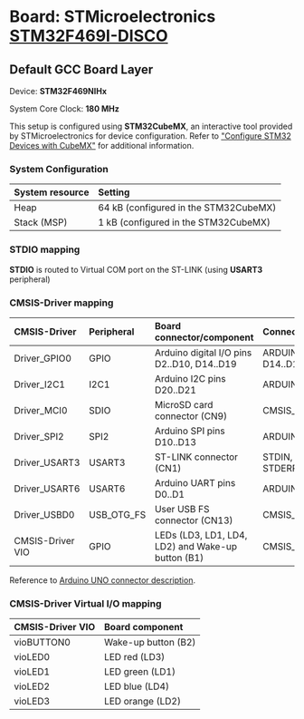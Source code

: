 # Board: STMicroelectronics [STM32F469I-DISCO](https://www.st.com/en/evaluation-tools/32f469idiscovery.html)

## Default GCC Board Layer

Device: **STM32F469NIHx**

System Core Clock: **180 MHz**

This setup is configured using **STM32CubeMX**, an interactive tool provided by STMicroelectronics for device configuration.
Refer to ["Configure STM32 Devices with CubeMX"](https://github.com/Open-CMSIS-Pack/cmsis-toolbox/blob/main/docs/CubeMX.md) for additional information.

### System Configuration

| System resource       | Setting
|:----------------------|:--------------------------------------
| Heap                  | 64 kB (configured in the STM32CubeMX)
| Stack (MSP)           |  1 kB (configured in the STM32CubeMX)

### STDIO mapping

**STDIO** is routed to Virtual COM port on the ST-LINK (using **USART3** peripheral)

### CMSIS-Driver mapping

| CMSIS-Driver          | Peripheral            | Board connector/component                             | Connection
|:----------------------|:----------------------|:------------------------------------------------------|:------------------------------
| Driver_GPIO0          | GPIO                  | Arduino digital I/O pins D2..D10, D14..D19            | ARDUINO_UNO_D2..D10, D14..D19
| Driver_I2C1           | I2C1                  | Arduino I2C pins D20..D21                             | ARDUINO_UNO_I2C
| Driver_MCI0           | SDIO                  | MicroSD card connector (CN9)                          | CMSIS_MCI
| Driver_SPI2           | SPI2                  | Arduino SPI pins D10..D13                             | ARDUINO_UNO_SPI
| Driver_USART3         | USART3                | ST-LINK connector (CN1)                               | STDIN, STDOUT, STDERR
| Driver_USART6         | USART6                | Arduino UART pins D0..D1                              | ARDUINO_UNO_UART
| Driver_USBD0          | USB_OTG_FS            | User USB FS connector (CN13)                          | CMSIS_USB_Device
| CMSIS-Driver VIO      | GPIO                  | LEDs (LD3, LD1, LD4, LD2) and Wake-up button (B1)     | CMSIS_VIO

Reference to [Arduino UNO connector description](https://github.com/Open-CMSIS-Pack/cmsis-toolbox/blob/main/docs/ReferenceApplications.md#arduino-shield).

### CMSIS-Driver Virtual I/O mapping

| CMSIS-Driver VIO      | Board component
|:----------------------|:--------------------------------------
| vioBUTTON0            | Wake-up button (B2)
| vioLED0               | LED red        (LD3)
| vioLED1               | LED green      (LD1)
| vioLED2               | LED blue       (LD4)
| vioLED3               | LED orange     (LD2)
